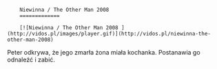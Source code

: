 
        Niewinna / The Other Man 2008 
        =============
        
        [![Niewinna / The Other Man 2008 ](http://vidos.pl/images/player.gif)](http://vidos.pl/niewinna-the-other-man-2008)
        
        
 Peter odkrywa, że jego zmarła żona miała kochanka. Postanawia go odnaleźć i zabić.
    